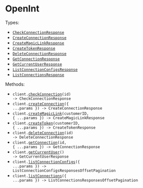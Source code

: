 # OpenInt

Types:

- <code><a href="./src/resources/top-level.ts">CheckConnectionResponse</a></code>
- <code><a href="./src/resources/top-level.ts">CreateConnectionResponse</a></code>
- <code><a href="./src/resources/top-level.ts">CreateMagicLinkResponse</a></code>
- <code><a href="./src/resources/top-level.ts">CreateTokenResponse</a></code>
- <code><a href="./src/resources/top-level.ts">DeleteConnectionResponse</a></code>
- <code><a href="./src/resources/top-level.ts">GetConnectionResponse</a></code>
- <code><a href="./src/resources/top-level.ts">GetCurrentUserResponse</a></code>
- <code><a href="./src/resources/top-level.ts">ListConnectionConfigsResponse</a></code>
- <code><a href="./src/resources/top-level.ts">ListConnectionsResponse</a></code>

Methods:

- <code title="post /connection/{id}/check">client.<a href="./src/index.ts">checkConnection</a>(id) -> CheckConnectionResponse</code>
- <code title="post /connection">client.<a href="./src/index.ts">createConnection</a>({ ...params }) -> CreateConnectionResponse</code>
- <code title="post /customer/{customer_id}/magic-link">client.<a href="./src/index.ts">createMagicLink</a>(customerID, { ...params }) -> CreateMagicLinkResponse</code>
- <code title="post /customer/{customer_id}/token">client.<a href="./src/index.ts">createToken</a>(customerID, { ...params }) -> CreateTokenResponse</code>
- <code title="delete /connection/{id}">client.<a href="./src/index.ts">deleteConnection</a>(id) -> DeleteConnectionResponse</code>
- <code title="get /connection/{id}">client.<a href="./src/index.ts">getConnection</a>(id, { ...params }) -> GetConnectionResponse</code>
- <code title="get /viewer">client.<a href="./src/index.ts">getCurrentUser</a>() -> GetCurrentUserResponse</code>
- <code title="get /connector-config">client.<a href="./src/index.ts">listConnectionConfigs</a>({ ...params }) -> ListConnectionConfigsResponsesOffsetPagination</code>
- <code title="get /connection">client.<a href="./src/index.ts">listConnections</a>({ ...params }) -> ListConnectionsResponsesOffsetPagination</code>
